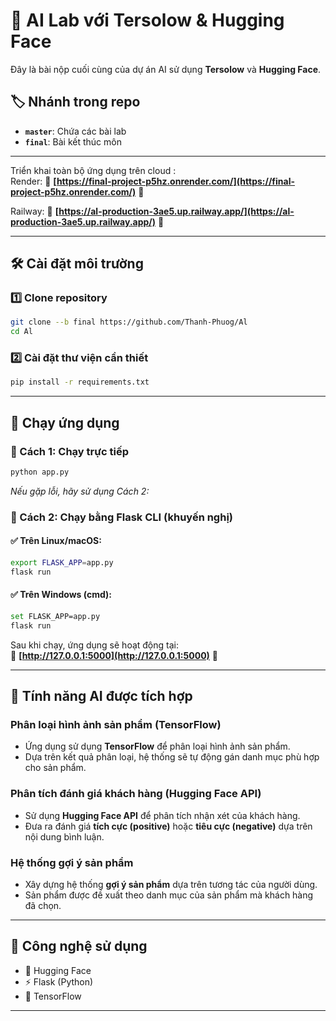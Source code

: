 # 🚀 AI Lab với Tersolow & Hugging Face

Đây là bài nộp cuối cùng của dự án AI sử dụng **Tersolow** và **Hugging Face**.

## 🏷 Nhánh trong repo
- **`master`**: Chứa các bài lab  
- **`final`**: Bài kết thúc môn  

---

 Triển khai toàn bộ ứng dụng trên cloud :  
 Render:
🔗 **[https://final-project-p5hz.onrender.com/](https://final-project-p5hz.onrender.com/)** 🚀  

 Railway:
🔗 **[https://al-production-3ae5.up.railway.app/](https://al-production-3ae5.up.railway.app/)** 🚀  

---

## 🛠 Cài đặt môi trường

### 1️⃣ Clone repository
```bash
git clone --b final https://github.com/Thanh-Phuog/Al
cd Al
```

### 2️⃣ Cài đặt thư viện cần thiết
```bash
pip install -r requirements.txt
```

---

## 🚀 Chạy ứng dụng

### 🔹 Cách 1: Chạy trực tiếp
```bash
python app.py
```
*Nếu gặp lỗi, hãy sử dụng Cách 2:*

### 🔹 Cách 2: Chạy bằng Flask CLI (khuyến nghị)

#### ✅ Trên Linux/macOS:
```bash
export FLASK_APP=app.py
flask run
```

#### ✅ Trên Windows (cmd):
```bash
set FLASK_APP=app.py
flask run
```

Sau khi chạy, ứng dụng sẽ hoạt động tại:  
🔗 **[http://127.0.0.1:5000](http://127.0.0.1:5000)** 🚀  

---

## 📌 Tính năng AI được tích hợp

### Phân loại hình ảnh sản phẩm (TensorFlow)
- Ứng dụng sử dụng **TensorFlow** để phân loại hình ảnh sản phẩm.
- Dựa trên kết quả phân loại, hệ thống sẽ tự động gán danh mục phù hợp cho sản phẩm.

### Phân tích đánh giá khách hàng (Hugging Face API)
- Sử dụng **Hugging Face API** để phân tích nhận xét của khách hàng.
- Đưa ra đánh giá **tích cực (positive)** hoặc **tiêu cực (negative)** dựa trên nội dung bình luận.

### Hệ thống gợi ý sản phẩm
- Xây dựng hệ thống **gợi ý sản phẩm** dựa trên tương tác của người dùng.
- Sản phẩm được đề xuất theo danh mục của sản phẩm mà khách hàng đã chọn.

---

## 💎 Công nghệ sử dụng
- 🧠 Hugging Face  
- ⚡ Flask (Python)   
- 🤖 TensorFlow  

---

